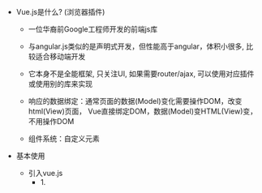 * Vue.js是什么?   (浏览器插件)
	* 一位华裔前Google工程师开发的前端js库
    * 与angular.js类似的是声明式开发，但性能高于angular，体积小很多, 比较适合移动端开发
    * 它本身不是全能框架, 只关注UI, 如果需要router/ajax, 可以使用对应插件或使用别的库来实现
  
  * 响应的数据绑定：通常页面的数据(Model)变化需要操作DOM，改变html(View)页面，
    Vue直接绑定DOM，数据(Model)变HTML(View)变，不用操作DOM
  * 组件系统：自定义元素
    
* 基本使用
	* 引入vue.js  
	  - 1.<script> 标签引入，Vue会被注册为一个全局变量(构造函数)
	  - 2.大型框架推荐使用 NPM 安装 npm install vue
	      - 快速搭建大型单页应用 vue-cli        
           npm install -g vue-cli     全局安装 vue-cli       
           vue init webpack my-project  创建一个基于 "webpack" 模板的新项目  
           cd my-project
           npm install    安装依赖，走你
           npm run dev  
            
* Vue对象的选项,Vue为构造函数，new Vue（）创建一个实例对象 		
  * this使用:Vue对象中定义的data，methods，computed均是其对象或属性，可以直接this调用         
	* 创建Vue对象,Vue中的-对象方法-在View可以直接用                                -- VM --
		* el : 指定dom标签容器的选择器,注意（#,.,元素）   -- view --
		* data : 指定初始化状态属性数据的对象            -- model --
		        对象
		        函数(返回一个对象)
		* methods:事件指令的回调函数,data中数据可以直接this.xxx调用
		        对象  属性值为函数
		        事件 @click='myClick()',括号内可传形参，调用时用。
		            v-on:click='myClick()'
		* computed:计算属性,白话为了方便data中数据的计算,可以动态的随着data中数据变化而变化  
		        对象  属性值为函数 
		        常用 set 和 get方法  
		* watch:监视属性                       
		            
？？？？？？？？？？？？？
* $event对应的是原生DOM的属性，相当于浏览器调用时的回调函数，target		            		            
* 为了方便我们在事件回调函数中存取 View 层的数据，Vue.js 在事件对象上增加了一个叫做 targetVM 的属性，	            
？？？？？？？？？？？？？？？？？？？		            
		          	            
    * el
      * 指定dom标签容器的选择器
      * Vue就会管理对应的标签及其子标签
    * data
      * 指定初始化状态属性数据的对象
      * vue对象可以直接访问其属性
      * 页面中可以直接访问使用
    * methods
      * 包含多个方法的对象
      * 供页面中的事件指令来绑定回调
      * 回调函数默认有event参数, 但也可以指定自己的参数
      * 所有的方法由vue对象来调用, 访问data中的属性直接使用this.xxx
    * computed 
      * 包含多个方法的对象
      * 对状态属性进行计算返回一个新的数据, 供页面获取显示
      * 一般情况下是相当于是一个只读的属性
      * 利用set/get方法来实现属性数据的计算读取, 同时监视属性数据的变化
    * watch
      * 包含多个属性监视的对象
      * 分为一般监视和深度监视
      * 'xxx' : {
        deep : true,
        handler : fun(vlaue)
      }

* 页面指令-表达式: 数据解析{{}}以及页面指令的值都是表达式
	* 使用v-model: 实现双向数据绑定,括号内text,html均为表达式
	* 使用{{text}}===v-text="text" ; 显示数据text，单向数据传递，从data传向View 
	* 使用{{{html}}}===v-html="html" ; 显示数据html，单向数据传递，从data传向View
	  - 引出强制数据绑定比如<a href='{{url}}'></a>  或<a v-bind:href='url'></a> 
		
* 解决闪退问题      
  * v-cloak 样式: [v-cloak] { display: none } 配合使用,写在父标签上    
	* v-text/v-html: 指定标签体 
		* v-text : 当作纯文本   =>{{}}
		* v-html : 将value作为html标签来解析  =>{{{}}}
		
* 强制绑定：绑定事件 or 数据强制绑定	
	* v-on : 绑定事件监视
		* v-on:事件名, 可以缩写为: @事件名
		* 监视具体的按键: @keyup.keyCode   @keyup.enter
		* 阻止事件的冒泡和事件默认行为: @click.stop   @click.prevent
		* 隐含对象: $event
	* v-bind :(:id='nanme'),强制绑定解析表达式,把属性值看成表达式,class和style	  
		* 很多属性值是不支持表达式的, 就可以使用v-bind
		(补充：vue)
		* :class  名称不能有大写
			* :class="{classA : isA, classB : isB}"
			* :class="[classA, classB]"
		* :style
			:style="{color : color}"		
		  理解：正常情况下 class='myclass',class对应的是字符串
				在Vue中，静态class和普通写法一样
				动态写法几种常见方法 （）
				1. class = {{myclass}}  myclass是表达式 data  myclass="myclass"
				2.强制绑定写法
				 1.对象写法 :class='{myclass：bullun}'
				 2.数组写法（js语法） :calss="['myclass']"或:calss="[myclass]" data myclass='myclass' 

	* v-el : 标识某个标签
		* v-el:xxx
		* 读取得到标签对象: this.$els.xxx

	* v-if v-else v-show
	  - v-if直接不渲染这个DOM元素，而v-show是会渲染DOM元素，只是使用display:none隐藏，
		* v-if : 如果vlaue为true, 当前标签会输出在页面中,
		  - template：渲染多个元素
		* v-else : 与v-if一起使用, 如果value为false, 将当前标签输出到页面中
		* v-show: 就会在标签中添加display样式, 如果vlaue为true, display=block, 否则是none
		
	* v-for : 遍历，写在子标签上
		* 遍历数组 : v-for="person in persons"   $index
		* 遍历对象 : v-for="value in person"   $key		
		- 删除方法：1.根据下标index,splice(index,1)
		           2.过滤器影响数组排序，根据数组对象删除
		           index = this.persons.indexOf(item)
		           splice(index,1)
		           3.新属性 $remove(item) : 删除数组中对应的元素
		
		
* 过滤器
    * 内置
        1. capitalize : 首字母大小e
        2. uppercase : 全部大写
        3. lowercase : 全部小写
        4. currency : 货币化
        5. pluralize : 单数/复数处理
        6. json : json格式化
        7. limitBy : 限定数组的部分元素(下标)
        8. filterBy : 限定数组的部分元素(值)
        9. orderBy : 对数组进行排序
    * 自定义
        1. 全局过滤器
            Vue.filter('过滤器名', function(value, xxx, yyy) {
                //处理逻辑
                return result;
            });
        2. 局部过滤器
            new Vue({
                filters : {
                    '过滤器名' : function(value, xxx, yyy) {
                        //处理逻辑
                        return result;
                    }
                }
            })
* 指令
    * 内置
        v:text : 更新元素的 textContent
        v-html : 更新元素的 innerHTML
        v-if : 如果为true, 当前标签才会输出到页面
        v-else: 如果为false, 当前标签才会输出到页面
        v-show : 通过控制display样式来控制显示/隐藏
        v-for : 遍历数组/对象
        v-on : 绑定事件监听, 一般简写为@
        v-bind : 强制绑定解析表达式, 可以省略v-bind
        v-model : 双向数据绑定
        v-el : 为某个元素注册一个唯一标识, vue对象通过$els属性访问这个元素对象
        v-cloak : 使用它防止闪现表达式, 与css配合: [v-cloak] { display: none }
    * 自定义
        1. 注册全局指令
            Vue.directive('my-directive', function(value){
                this.el.innerHTML = value.toUpperCase();
            })
        2. 注册局部指令
            directives : {
                'my-directive' : function(value) {
                    this.el.innerHTML = value;
                }
            }
        3. 使用指令:
            v-my-directive='xxx'
* 扩展数组
	* $remove(item) : 删除数组中对应的元素
	* $set(index, ele) : 给数组中指定下标指定对应的元素  
	           
* 组件:组件可以扩展HTML元素,封装可重用的代码.在较高层面上,组件是自定义元素,Vue.js的编译器为它添加特殊功能
  * 不需要全局注册每个组件。可以让组件只能用在其它组件内，用实例选项 components 注册

* todoList练习


## npm与package.json
* npm
  * 全称: Node Package Manager
  * node服务器端与前端通用的基于命令的包管理工具
  * 包?: 可以简单的理解就是一个应用/库(具有特定功能)
  * 包管理器: 对当前应用依赖的其它包进行下载及管理的工具(包)
  * npm常用命令:
    * npm init
    * npm install
    * npm install packageName --save
    * npm install packageName@version --save
    * npm install packageName --save-dev
    * npm install packageName -g
    * npm info packageName
    * npm rm packageName
* package.json
  * 当前应用包的相关描述信息, 是一个json对象
  * 重要信息:
    * name: 当前包名
    * version: 当前包版本号
    * scripts: n个可执行的命令
    * dependencies: n个运行依赖的包
    * devDependencies: n个开发编译依赖的包